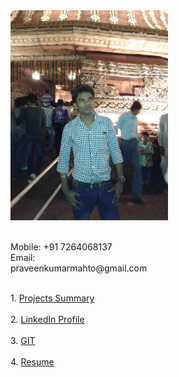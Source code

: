 <div class="row" style="height:500px">
  <div class="column" style="width:50%">
    <img src="/images/my_pic.jpg" alt="Avatar" style="width:300px"><br>
    <br><p>
    Mobile: +91 7264068137<br>
    Email:  praveenkumarmahto@gmail.com
    </p>
  </div>
  <div class="column" style="width:50%">
     <br>
    1. <a href="https://docs.google.com/spreadsheets/d/196dpdOQBLRD3QeWGQGqGXTiU1Ks_OpdkjbuOl9tiX4o/edit#gid=0">Projects Summary</a><br><br>
    2. <a href="https://www.linkedin.com/in/praveenkumarmahto">LinkedIn Profile</a> <br><br>
    3. <a href="https://github.com/praveenkumarmahto?tab=repositories">GIT</a><br><br>
    4. <a href="https://drive.google.com/open?id=1TgwM23Q8JffTLE_9SJVXjQFHTs2P19ig">Resume</a>
    <br><br>
  </div>
</div>